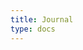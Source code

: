 ```yaml
---
title: Journal
type: docs
---
```

<!-- ---
menu:
 after:
   name: blog
   weight: 5
title: Blog
---
 -->

 
